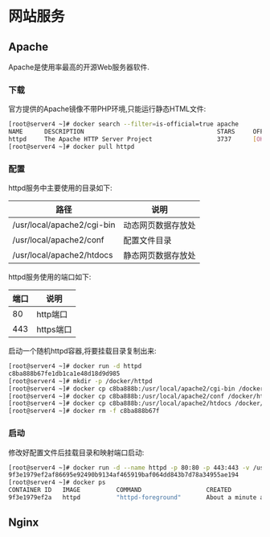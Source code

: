 # 网站服务

## Apache

Apache是使用率最高的开源Web服务器软件.

### 下载

官方提供的Apache镜像不带PHP环境,只能运行静态HTML文件:

```sh
[root@server4 ~]# docker search --filter=is-official=true apache
NAME      DESCRIPTION                                     STARS     OFFICIAL   AUTOMATED
httpd     The Apache HTTP Server Project                  3737      [OK] 
[root@server4 ~]# docker pull httpd
```

### 配置

httpd服务中主要使用的目录如下:

| 路径                       | 说明               |
| -------------------------- | ------------------ |
| /usr/local/apache2/cgi-bin | 动态网页数据存放处 |
| /usr/local/apache2/conf    | 配置文件目录       |
| /usr/local/apache2/htdocs  | 静态网页数据存放处 |

httpd服务使用的端口如下:

| 端口 | 说明      |
| ---- | --------- |
| 80   | http端口  |
| 443  | https端口 |

启动一个随机httpd容器,将要挂载目录复制出来:

```sh
[root@server4 ~]# docker run -d httpd
c8ba888b67fe1db1ca1e48d18d9d985
[root@server4 ~]# mkdir -p /docker/httpd
[root@server4 ~]# docker cp c8ba888b:/usr/local/apache2/cgi-bin /docker/httpd/cgi-bin
[root@server4 ~]# docker cp c8ba888b:/usr/local/apache2/conf /docker/httpd/conf
[root@server4 ~]# docker cp c8ba888b:/usr/local/apache2/htdocs /docker/httpd/htdocs
[root@server4 ~]# docker rm -f c8ba888b67f
```

### 启动

修改好配置文件后挂载目录和映射端口启动:

```sh
[root@server4 ~]# docker run -d --name httpd -p 80:80 -p 443:443 -v /usr/local/apache2/cgi-bin:/docker/httpd/cgi-bin -v /usr/local/apache2/conf:/docker/httpd/conf -v /usr/local/apache2/htdocs:/docker/httpd/htdocs httpd
9f3e1979ef2af86695e92490b9134af465919baf064dd843b7d78a34955ae194
[root@server4 ~]# docker ps
CONTAINER ID   IMAGE          COMMAND                  CREATED              STATUS              PORTS                                                                      NAMES
9f3e1979ef2a   httpd          "httpd-foreground"       About a minute ago   Up About a minute   0.0.0.0:80->80/tcp, :::80->80/tcp, 0.0.0.0:443->443/tcp, :::443->443/tcp   httpd
```



## Nginx

